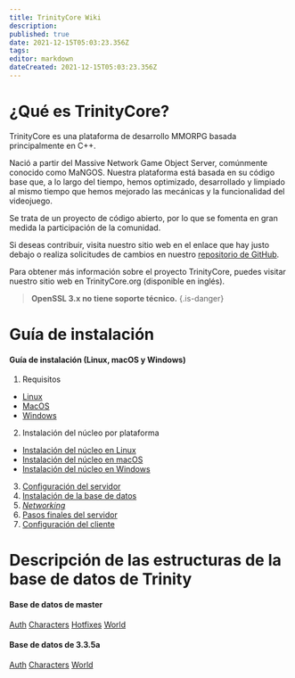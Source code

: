 ```yaml
---
title: TrinityCore Wiki
description: 
published: true
date: 2021-12-15T05:03:23.356Z
tags: 
editor: markdown
dateCreated: 2021-12-15T05:03:23.356Z
---
```


# ¿Qué es TrinityCore?
TrinityCore es una plataforma de desarrollo MMORPG basada principalmente en C++.

Nació a partir del Massive Network Game Object Server, comúnmente conocido como MaNGOS. Nuestra plataforma está basada en su código base que, a lo largo del tiempo, hemos optimizado, desarrollado y limpiado al mismo tiempo que hemos mejorado las mecánicas y la funcionalidad del videojuego.

Se trata de un proyecto de código abierto, por lo que se fomenta en gran medida la participación de la comunidad.

Si deseas contribuir, visita nuestro sitio web en el enlace que hay justo debajo o realiza solicitudes de cambios en nuestro [repositorio de GitHub](https://github.com/TrinityCore/).

Para obtener más información sobre el proyecto TrinityCore, puedes visitar nuestro sitio web en TrinityCore.org (disponible en inglés).

> **OpenSSL 3.x no tiene soporte técnico.**
{.is-danger}


# Guía de instalación

#### Guía de instalación (Linux, macOS y Windows)

1. Requisitos
- [Linux](/install/requirements/linux) 
- [MacOS](/install/requirements/macos)
- [Windows](/install/requirements/windows)
2. Instalación del núcleo por plataforma
- [Instalación del núcleo en Linux](/install/Core-Installation/linux-core-installation)
- [Instalación del núcleo en macOS](/install/Core-Installation/macOS-core-installation)
- [Instalación del núcleo en Windows](/install/Core-Installation/windows-core-installation)
3. [Configuración del servidor](/install/Server-Setup)
4. [Instalación de la base de datos](/install/Database-Installation)
5. [*Networking*](/install/Networking)
6. [Pasos finales del servidor](/install/Final-Server-Steps)
7. [Configuración del cliente](/install/Client-Setup)


# Descripción de las estructuras de la base de datos de Trinity
#### Base de datos de master
[Auth](/database/master/auth/home)
[Characters](/database/master/characters/home)
[Hotfixes](/database/master/hotfixes/home)
[World](/database/master/world/home)

#### Base de datos de 3.3.5a
[Auth](/database/335/auth/home)
[Characters](/database/335/characters/home)
[World](/database/335/world/home)